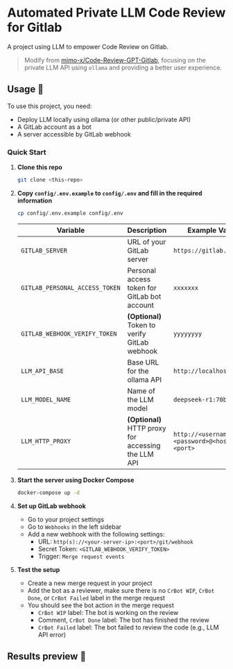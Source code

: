 # Automated Private LLM Code Review for Gitlab

A project using LLM to empower Code Review on Gitlab. 

> Modify from [mimo-x/Code-Review-GPT-Gitlab](https://github.com/mimo-x/Code-Review-GPT-Gitlab), focusing on the private LLM API using `ollama` and providing a better user experience. 

## Usage 📖

To use this project, you need:

- Deploy LLM locally using ollama (or other public/private API)
- A GitLab account as a bot
- A server accessible by GitLab webhook

### Quick Start

1. **Clone this repo**

    ```bash
    git clone <this-repo>
    ```

2. **Copy `config/.env.example` to `config/.env` and fill in the required information**

    ```bash
    cp config/.env.example config/.env
    ```

    | Variable                        | Description                                      | Example Value                                  |
    |---------------------------------|--------------------------------------------------|------------------------------------------------|
    | `GITLAB_SERVER`                 | URL of your GitLab server                        | `https://gitlab.com`            |
    | `GITLAB_PERSONAL_ACCESS_TOKEN`  | Personal access token for GitLab bot account                 | `xxxxxxx`                         |
    | `GITLAB_WEBHOOK_VERIFY_TOKEN`   | **(Optional)** Token to verify GitLab webhook                   | `yyyyyyyy`                             |
    | `LLM_API_BASE`                  | Base URL for the ollama API                         | `http://localhost:11434`                          |
    | `LLM_MODEL_NAME`                | Name of the LLM model                            | `deepseek-r1:70b`                              |
    | `LLM_HTTP_PROXY`                | **(Optional)** HTTP proxy for accessing the LLM API             | `http://<username>:<password>@<host>:<port>`    |


3. **Start the server using Docker Compose**

    ```bash
    docker-compose up -d
    ```

4. **Set up GitLab webhook**
    - Go to your project settings
    - Go to `Webhooks` in the left sidebar
    - Add a new webhook with the following settings:
        - URL: `http(s)://<your-server-ip>:<port>/git/webhook`
        - Secret Token: `<GITLAB_WEBHOOK_VERIFY_TOKEN>`
        - Trigger: `Merge request events`

5. **Test the setup**
    - Create a new merge request in your project
    - Add the bot as a reviewer, make sure there is no `CrBot WIP`, `CrBot Done`, or `CrBot Failed`  label in the merge request
    - You should see the bot action in the merge request
        - `CrBot WIP` label: The bot is working on the review
        - Comment, `CrBot Done` label: The bot has finished the review
        - `CrBot Failed` label: The bot failed to review the code (e.g., LLM API error)

## Results preview 🌈

